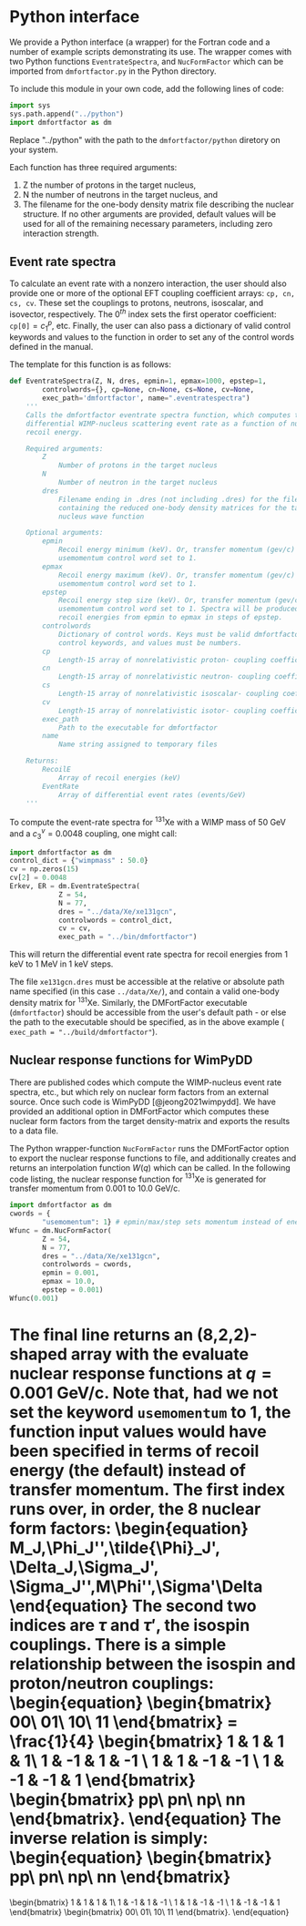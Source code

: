 # Python interface

We provide a Python interface (a wrapper) for the Fortran code and a number of
example scripts demonstrating its use. The wrapper comes with two Python
functions `EventrateSpectra`, and `NucFormFactor` which can be imported
from `dmfortfactor.py` in the Python directory. 

To include this module in your own code, add the following lines of code:
```Python
import sys
sys.path.append("../python")
import dmfortfactor as dm
```
Replace "../python" with the path to the `dmfortfactor/python` diretory on your
system.

Each function has three required arguments: 

1. Z the number of protons in the target nucleus, 
2. N the number of neutrons in the target nucleus, and 
3. The filename for the one-body density matrix file describing the nuclear structure. If no other arguments are provided, default values will be used for all of the remaining necessary parameters, including zero interaction strength. 


## Event rate spectra
To calculate an event rate with a nonzero interaction, the user should also
provide one or more of the optional EFT coupling coefficient arrays: `cp,
cn, cs, cv`. These set the couplings to protons, neutrons, isoscalar,
and isovector, respectively. The $0^{th}$ index sets the first operator
coefficient: `cp[0]`$= c_1^p$, etc.  Finally, the user can also pass a
dictionary of valid control keywords and values to the function in order to set
any of the control words defined in the manual.

The template for this function is as follows:
```Python
def EventrateSpectra(Z, N, dres, epmin=1, epmax=1000, epstep=1,
        controlwords={}, cp=None, cn=None, cs=None, cv=None,
        exec_path='dmfortfactor', name=".eventratespectra")
    '''
    Calls the dmfortfactor eventrate spectra function, which computes the
    differential WIMP-nucleus scattering event rate as a function of nuclear
    recoil energy.

    Required arguments:
        Z 
            Number of protons in the target nucleus
        N   
            Number of neutron in the target nucleus
        dres
            Filename ending in .dres (not including .dres) for the file
            containing the reduced one-body density matrices for the target
            nucleus wave function

    Optional arguments:
        epmin
            Recoil energy minimum (keV). Or, transfer momentum (gev/c) if
            usemomentum control word set to 1.
        epmax
            Recoil energy maximum (keV). Or, transfer momentum (gev/c) if 
            usemomentum control word set to 1.
        epstep
            Recoil energy step size (keV). Or, transfer momentum (gev/c) if 
            usemomentum control word set to 1. Spectra will be produced for 
            recoil energies from epmin to epmax in steps of epstep.
        controlwords
            Dictionary of control words. Keys must be valid dmfortfactor
            control keywords, and values must be numbers.
        cp
            Length-15 array of nonrelativistic proton- coupling coefficients
        cn
            Length-15 array of nonrelativistic neutron- coupling coefficients
        cs
            Length-15 array of nonrelativistic isoscalar- coupling coefficients
        cv
            Length-15 array of nonrelativistic isotor- coupling coefficients
        exec_path
            Path to the executable for dmfortfactor
        name
            Name string assigned to temporary files

    Returns:
        RecoilE
            Array of recoil energies (keV)
        EventRate
            Array of differential event rates (events/GeV)
    '''
```


To compute the event-rate spectra for $^{131}$Xe with a WIMP mass of 50 GeV and
a $c_3^v=0.0048$ coupling, one might call: 
```Python
import dmfortfactor as dm
control_dict = {"wimpmass" : 50.0}
cv = np.zeros(15)
cv[2] = 0.0048 
Erkev, ER = dm.EventrateSpectra(
            Z = 54,
            N = 77,
            dres = "../data/Xe/xe131gcn",
            controlwords = control_dict,
            cv = cv,
            exec_path = "../bin/dmfortfactor")
```
This will return the differential event rate spectra for recoil energies from 1
keV to 1 MeV in 1 keV steps. 

The file `xe131gcn.dres` must be accessible at the relative or absolute path
name specified (in this case `../data/Xe/`), and contain a valid one-body density
matrix for $^{131}$Xe. Similarly, the DMFortFactor executable (`dmfortfactor`) 
should be accessible from the user's default path - or else the
path to the executable should be specified, as in the above example (`
exec_path = "../build/dmfortfactor"`).

## Nuclear response functions for WimPyDD

There are published codes which compute the WIMP-nucleus event rate spectra,
etc., but which rely on nuclear form factors from an external source. Once such
code is WimPyDD [@jeong2021wimpydd]. We have provided an additional option in
DMFortFactor which computes these nuclear form factors from the target
density-matrix and exports the results to a data file. 

The Python wrapper-function `NucFormFactor` runs the DMFortFactor option
to export the nuclear response functions to file, and additionally creates and
returns an interpolation function $W(q)$ which can be called. In the following
code listing, the nuclear response function for $^{131}$Xe is generated for
transfer momentum from 0.001 to 10.0 GeV/c.  
```Python
import dmfortfactor as dm
cwords = {
        "usemomentum": 1} # epmin/max/step sets momentum instead of energy
Wfunc = dm.NucFormFactor(
        Z = 54,
        N = 77,
        dres = "../data/Xe/xe131gcn",
        controlwords = cwords,
        epmin = 0.001,
        epmax = 10.0,
        epstep = 0.001)
Wfunc(0.001)
```
The final line returns an (8,2,2)-shaped array with the evaluate nuclear
response functions at $q=0.001$ GeV/c. Note that, had we not set the keyword
`usemomentum` to 1, the function input values would have been specified in terms
of recoil energy (the default) instead of transfer momentum.  The first index
runs over, in order, the 8 nuclear form factors:
\begin{equation}
M_J,\Phi_J'',\tilde{\Phi}_J', \Delta_J,\Sigma_J', \Sigma_J'',M\Phi'',\Sigma'\Delta
\end{equation}
The second two indices are $\tau$ and $\tau'$, the isospin couplings.
There is a simple relationship between the isospin and proton/neutron couplings:
\begin{equation}
\begin{bmatrix}
00\\
01\\
10\\
11
\end{bmatrix}
= \frac{1}{4}
\begin{bmatrix}
1 & 1 & 1 & 1\\
1 & -1 & 1 & -1 \\
1 & 1 & -1 & -1 \\
1 & -1 & -1 & 1
\end{bmatrix}
\begin{bmatrix}
pp\\
pn\\
np\\
nn
\end{bmatrix}.
\end{equation}
The inverse relation is simply:
\begin{equation}
\begin{bmatrix}
pp\\
pn\\
np\\
nn
\end{bmatrix}
=
\begin{bmatrix}
1 & 1 & 1 & 1\\
1 & -1 & 1 & -1 \\
1 & 1 & -1 & -1 \\
1 & -1 & -1 & 1
\end{bmatrix}
\begin{bmatrix}
00\\
01\\
10\\
11
\end{bmatrix}.
\end{equation}
